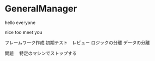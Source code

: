 # GeneralManager

hello everyone

nice too meet you

フレームワーク作成
初期テスト　レビュー
ロジックの分離
データの分離

問題
　特定のマシンでストップする

